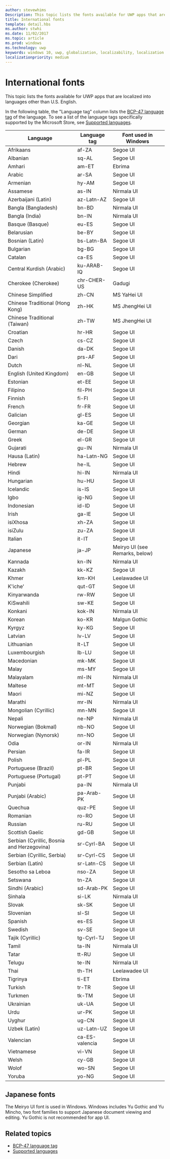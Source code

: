 ```yaml
---
author: stevewhims
Description: This topic lists the fonts available for UWP apps that are localized into languages other than U.S. English.
title: International fonts
template: detail.hbs
ms.author: stwhi
ms.date: 11/02/2017
ms.topic: article
ms.prod: windows
ms.technology: uwp
keywords: windows 10, uwp, globalization, localizability, localization
localizationpriority: medium
---
```


# International fonts

This topic lists the fonts available for UWP apps that are localized into languages other than U.S. English.

In the following table, the "Language tag" column lists the [BCP-47 language tag](http://go.microsoft.com/fwlink/p/?linkid=227302) of the language. To see a list of the language tags specifically supported by the Microsoft Store, see [Supported languages](../../publish/supported-languages.md).

| Language | Language tag | Font used in Windows |
| --------- | ----------- | -------------------- |
| Afrikaans | af-ZA | Segoe UI |
| Albanian | sq-AL | Segoe UI |
| Amhari | am-ET | Ebrima |
| Arabic | ar-SA | Segoe UI |
| Armenian | hy-AM | Segoe UI |
| Assamese | as-IN | Nirmala UI |
| Azerbaijani (Latin) | az-Latn-AZ | Segoe UI |
| Bangla (Bangladesh) | bn-BD | Nirmala UI |
| Bangla (India) | bn-IN | Nirmala UI |
| Basque (Basque) | eu-ES | Segoe UI |
| Belarusian | be-BY | Segoe UI |
| Bosnian (Latin) | bs-Latn-BA | Segoe UI |
| Bulgarian | bg-BG | Segoe UI |
| Catalan | ca-ES | Segoe UI |
| Central Kurdish (Arabic) | ku-ARAB-IQ | Segoe UI |
| Cherokee (Cherokee) | chr-CHER-US | Gadugi |
| Chinese Simplified | zh-CN | MS YaHei UI |
| Chinese Traditional (Hong Kong) | zh-HK | MS JhengHei UI |
| Chinese Traditional (Taiwan) | zh-TW | MS JhengHei UI |
| Croatian | hr-HR | Segoe UI |
| Czech | cs-CZ | Segoe UI |
| Danish | da-DK | Segoe UI |
| Dari | prs-AF | Segoe UI |
| Dutch | nl-NL | Segoe UI |
| English (United Kingdom) | en-GB | Segoe UI |
| Estonian | et-EE | Segoe UI |
| Filipino | fil-PH | Segoe UI |
| Finnish | fi-FI | Segoe UI |
| French | fr-FR | Segoe UI |
| Galician | gl-ES | Segoe UI |
| Georgian | ka-GE | Segoe UI |
| German | de-DE | Segoe UI |
| Greek | el-GR | Segoe UI |
| Gujarati | gu-IN | Nirmala UI |
| Hausa (Latin) | ha-Latn-NG | Segoe UI |
| Hebrew | he-IL | Segoe UI |
| Hindi | hi-IN | Nirmala UI |
| Hungarian | hu-HU | Segoe UI |
| Icelandic | is-IS | Segoe UI |
| Igbo | ig-NG | Segoe UI |
| Indonesian | id-ID | Segoe UI |
| Irish | ga-IE | Segoe UI |
| isiXhosa | xh-ZA | Segoe UI |
| isiZulu | zu-ZA | Segoe UI |
| Italian | it-IT | Segoe UI |
| Japanese | ja-JP | Meiryo UI (see Remarks, below) |
| Kannada | kn-IN | Nirmala UI |
| Kazakh | kk-KZ | Segoe UI |
| Khmer | km-KH | Leelawadee UI |
| K'iche' | qut-GT | Segoe UI |
| Kinyarwanda | rw-RW | Segoe UI |
| KiSwahili | sw-KE | Segoe UI |
| Konkani | kok-IN | Nirmala UI |
| Korean | ko-KR | Malgun Gothic |
| Kyrgyz | ky-KG | Segoe UI |
| Latvian | lv-LV | Segoe UI |
| Lithuanian | lt-LT | Segoe UI |
| Luxembourgish | lb-LU | Segoe UI |
| Macedonian | mk-MK | Segoe UI |
| Malay | ms-MY | Segoe UI |
| Malayalam | ml-IN | Nirmala UI |
| Maltese | mt-MT | Segoe UI |
| Maori | mi-NZ | Segoe UI |
| Marathi | mr-IN | Nirmala UI |
| Mongolian (Cyrillic) | mn-MN | Segoe UI |
| Nepali | ne-NP | Nirmala UI |
| Norwegian (Bokmal) | nb-NO | Segoe UI |
| Norwegian (Nynorsk) | nn-NO | Segoe UI |
| Odia | or-IN | Nirmala UI |
| Persian | fa-IR | Segoe UI |
| Polish | pl-PL | Segoe UI |
| Portuguese (Brazil) | pt-BR | Segoe UI |
| Portuguese (Portugal) | pt-PT | Segoe UI |
| Punjabi | pa-IN | Nirmala UI |
| Punjabi (Arabic) | pa-Arab-PK | Segoe UI |
| Quechua | quz-PE | Segoe UI |
| Romanian | ro-RO | Segoe UI |
| Russian | ru-RU | Segoe UI |
| Scottish Gaelic | gd-GB | Segoe UI |
| Serbian (Cyrillic, Bosnia and Herzegovina) | sr-Cyrl-BA | Segoe UI |
| Serbian (Cyrillic, Serbia) | sr-Cyrl-CS | Segoe UI |
| Serbian (Latin) | sr-Latn-CS | Segoe UI |
| Sesotho sa Leboa | nso-ZA | Segoe UI |
| Setswana | tn-ZA | Segoe UI |
| Sindhi (Arabic) | sd-Arab-PK | Segoe UI |
| Sinhala | si-LK | Nirmala UI |
| Slovak | sk-SK | Segoe UI |
| Slovenian | sl-SI | Segoe UI |
| Spanish | es-ES | Segoe UI |
| Swedish | sv-SE | Segoe UI |
| Tajik (Cyrillic) | tg-Cyrl-TJ | Segoe UI |
| Tamil | ta-IN | Nirmala UI |
| Tatar | tt-RU | Segoe UI |
| Telugu | te-IN | Nirmala UI |
| Thai | th-TH | Leelawadee UI |
| Tigrinya | ti-ET | Ebrima |
| Turkish | tr-TR | Segoe UI |
| Turkmen | tk-TM | Segoe UI |
| Ukrainian | uk-UA | Segoe UI |
| Urdu | ur-PK | Segoe UI |
| Uyghur | ug-CN | Segoe UI |
| Uzbek (Latin) | uz-Latn-UZ | Segoe UI |
| Valencian | ca-ES-valencia | Segoe UI |
| Vietnamese | vi-VN | Segoe UI |
| Welsh | cy-GB | Segoe UI |
| Wolof | wo-SN | Segoe UI |
| Yoruba | yo-NG | Segoe UI |

## Japanese fonts

The Meiryo UI font is used in Windows. Windows includes Yu Gothic and Yu Mincho, two font families to support Japanese document viewing and editing. Yu Gothic is not recommended for app UI.

## Related topics

* [BCP-47 language tag](http://go.microsoft.com/fwlink/p/?linkid=227302)
* [Supported languages](../../publish/supported-languages.md)
